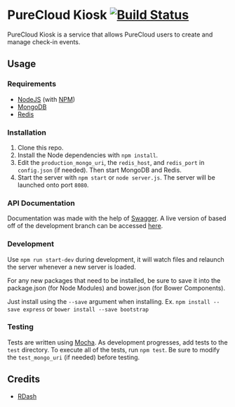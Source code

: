 # PureCloud Kiosk [![Build Status](https://travis-ci.org/charlieduong94/PureCloud-Kiosk.svg)](https://travis-ci.org/charlieduong94/PureCloud-Kiosk)

PureCloud Kiosk is a service that allows PureCloud users to create and manage check-in events.

## Usage
### Requirements
* [NodeJS](http://nodejs.org/) (with [NPM](https://www.npmjs.org/))
* [MongoDB](http://mongodb.org)
* [Redis](http://redis.io)

### Installation
1. Clone this repo.
2. Install the Node dependencies with `npm install`.
3. Edit the `production_mongo_uri`, the `redis_host`, and `redis_port` in `config.json` (if needed). Then start MongoDB and Redis.
4. Start the server with `npm start` or `node server.js`. The server will be launched onto port `8080`.

### API Documentation
Documentation was made with the help of [Swagger](http://swagger.io). A live version of based off of the development branch can be accessed [here](http://charlie-duong.com:8000/api-docs).

### Development
Use `npm run start-dev` during development, it will watch files and relaunch the server whenever a new server is loaded.

For any new packages that need to be installed, be sure to save it into the package.json (for Node Modules)
and bower.json (for Bower Components).

Just install using the `--save` argument when installing. Ex. `npm install --save express` or `bower install --save bootstrap`

### Testing
Tests are written using [Mocha](http://mochajs.org). As development progresses, add tests to the `test` directory. To execute all of the tests, run `npm test`. Be sure to modify the `test_mongo_uri` (if needed) before testing.

## Credits
* [RDash](https://github.com/rdash/rdash-ui)
